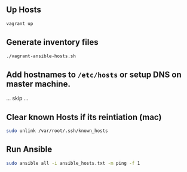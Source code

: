 ## Up Hosts

```bash
vagrant up
```

## Generate inventory files

```bash
./vagrant-ansible-hosts.sh
```
## Add hostnames to `/etc/hosts` or setup DNS on master machine.

... skip ...

## Clear known Hosts if its reintiation (mac)

```bash
sudo unlink /var/root/.ssh/known_hosts
```

## Run Ansible

```bash
sudo ansible all -i ansible_hosts.txt -m ping -f 1
```
